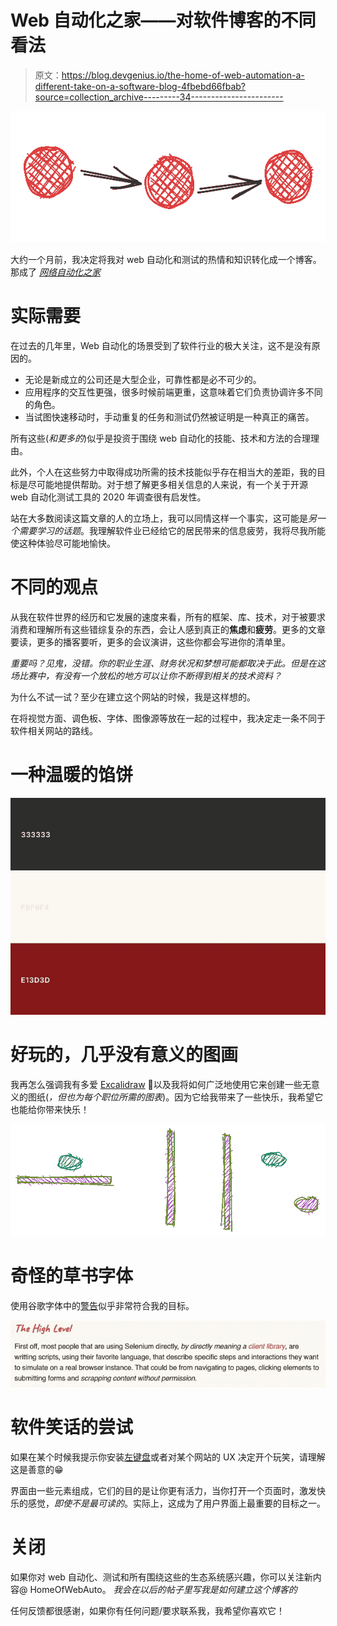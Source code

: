 # Web 自动化之家——对软件博客的不同看法

> 原文：<https://blog.devgenius.io/the-home-of-web-automation-a-different-take-on-a-software-blog-4fbebd66fbab?source=collection_archive---------34----------------------->

![](img/42d582b9c27a9ec1fd86604376317bc8.png)

大约一个月前，我决定将我对 web 自动化和测试的热情和知识转化成一个博客。那成了 [*网络自动化之家*](https://www.thehomeofwebautomation.com/)

# 实际需要

在过去的几年里，Web 自动化的场景受到了软件行业的极大关注，这不是没有原因的。

*   无论是新成立的公司还是大型企业，可靠性都是必不可少的。
*   应用程序的交互性更强，很多时候前端更重，这意味着它们负责协调许多不同的角色。
*   当试图快速移动时，手动重复的任务和测试仍然被证明是一种真正的痛苦。

所有这些(*和更多的*)似乎是投资于围绕 web 自动化的技能、技术和方法的合理理由。

此外，个人在这些努力中取得成功所需的技术技能似乎存在相当大的差距，我的目标是尽可能地提供帮助。对于想了解更多相关信息的人来说，有一个关于开源 web 自动化测试工具的 2020 年调查很有启发性。

站在大多数阅读这篇文章的人的立场上，我可以同情这样一个事实，这可能是*另一个需要学习的话题*。我理解软件业已经给它的居民带来的信息疲劳，我将尽我所能使这种体验尽可能地愉快。

# 不同的观点

从我在软件世界的经历和它发展的速度来看，所有的框架、库、技术，对于被要求消费和理解所有这些错综复杂的东西，会让人感到真正的**焦虑**和**疲劳**。更多的文章要读，更多的播客要听，更多的会议演讲，这些你都会写进你的清单里。

*重要吗？见鬼，没错。你的职业生涯、财务状况和梦想可能都取决于此。但是在这场比赛中，有没有一个放松的地方可以让你不断得到相关的技术资料？*

为什么不试一试？至少在建立这个网站的时候，我是这样想的。

在将视觉方面、调色板、字体、图像源等放在一起的过程中，我决定走一条不同于软件相关网站的路线。

# 一种温暖的馅饼

![](img/03ea9f351daf8518f4b877bc5ac0b3da.png)

# 好玩的，几乎没有意义的图画

我再怎么强调我有多爱 [Excalidraw](https://excalidraw.com/) 💙以及我将如何广泛地使用它来创建一些无意义的图纸(*，但也为每个职位所需的图表*)。因为它给我带来了一些快乐，我希望它也能给你带来快乐！

![](img/6cdaa9d7a69e1ce28c76db23a4571e3f.png)

# 奇怪的草书字体

使用谷歌字体中的[警告](https://fonts.google.com/specimen/Caveat)似乎非常符合我的目标。

![](img/a8ac2dfc0cacd1bc1ff85816dc09a07c.png)

# 软件笑话的尝试

如果在某个时候我提示你安装[左键盘](https://www.npmjs.com/package/left-pad)或者对某个网站的 UX 决定开个玩笑，请理解这是善意的😁

界面由一些元素组成，它们的目的是让你更有活力，当你打开一个页面时，激发快乐的感觉，*即使不是最可读的*。实际上，这成为了用户界面上最重要的目标之一。

# 关闭

如果你对 web 自动化、测试和所有围绕这些的生态系统感兴趣，你可以关注新内容@ HomeOfWebAuto。
*我会在以后的帖子里写我是如何建立这个博客的*

任何反馈都很感谢，如果你有任何问题/要求联系我，我希望你喜欢它！